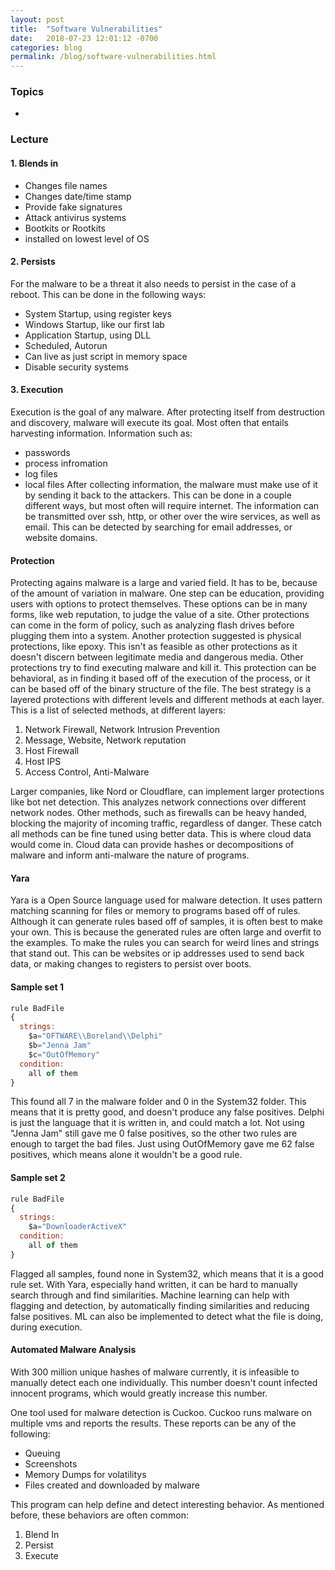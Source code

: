 ```yaml
---
layout: post
title:  "Software Vulnerabilities"
date:   2018-07-23 12:01:12 -0700
categories: blog
permalink: /blog/software-vulnerabilities.html
---
```


### Topics

 -

### Lecture



#### 1. Blends in


 - Changes file names
 - Changes date/time stamp
 - Provide fake signatures
 - Attack antivirus systems
 - Bootkits or Rootkits
  - installed on lowest level of OS

#### 2. Persists

For the malware to be a threat it also needs to persist in the case of a reboot.
This can be done in the following ways:

   - System Startup, using register keys
   - Windows Startup, like our first lab
   - Application Startup, using DLL
   - Scheduled, Autorun
   - Can live as just script in memory space
   - Disable security systems

#### 3. Execution

Execution is the goal of any malware.
After protecting itself from destruction and discovery, malware will execute its goal.
Most often that entails harvesting information.
Information such as:
  - passwords
  - process infromation
  - log files
  - local files
After collecting information, the malware must make use of it by sending it back to the attackers.
This can be done in a couple different ways, but most often will require internet.
The information can be transmitted over ssh, http, or other over the wire services, as well as email.
This can be detected by searching for email addresses, or website domains.

#### Protection

Protecting agains malware is a large and varied field.
It has to be, because of the amount of variation in malware.
One step can be education, providing users with options to protect themselves.
These options can be in many forms, like web reputation, to judge the value of a site.
Other protections can come in the form of policy, such as analyzing flash drives before plugging them into a system.
Another protection suggested is physical protections, like epoxy.
This isn't as feasible as other protections as it doesn't discern between legitimate media and dangerous media.
Other protections try to find executing malware and kill it.
This protection can be behavioral, as in finding it based off of the execution of the process, or it can be based off of the binary structure of the file.
The best strategy is a layered protections with different levels and different methods at each layer.
This is a list of selected methods, at different layers:

1. Network Firewall, Network Intrusion Prevention
2. Message, Website, Network reputation
3. Host Firewall
4. Host IPS
5. Access Control, Anti-Malware


Larger companies, like Nord or Cloudflare, can implement larger protections like bot net detection.
This analyzes network connections over different network nodes.
Other methods, such as firewalls can be heavy handed, blocking the majority of incoming traffic, regardless of danger.
These catch all methods can be fine tuned using better data.
This is where cloud data would come in.
Cloud data can provide hashes or decompositions of malware and inform anti-malware the nature of programs.

#### Yara

Yara is a Open Source language used for malware detection.
It uses pattern matching scanning for files or memory to programs based off of rules.
Although it can generate rules based off of samples, it is often best to make your own.
This is because the generated rules are often large and overfit to the examples.
To make the rules you can search for weird lines and strings that stand out.
This can be websites or ip addresses used to send back data, or making changes to registers to persist over boots.

#### Sample set 1

```js
rule BadFile
{
  strings:
    $a="OFTWARE\\Boreland\\Delphi"
    $b="Jenna Jam"
    $c="OutOfMemory"
  condition:
    all of them
}
```
This found all 7 in the malware folder and 0 in the System32 folder.
This means that it is pretty good, and doesn't produce any false positives.
Delphi is just the language that it is written in, and could match a lot.
Not using "Jenna Jam" still gave me 0 false positives, so the other two rules are enough to target the bad files.
Just using OutOfMemory gave me 62 false positives, which means alone it wouldn't be a good rule.

#### Sample set 2
```js
rule BadFile
{
  strings:
    $a="DownloaderActiveX"
  condition:
    all of them
}
```

Flagged all samples, found none in System32, which means that it is a good rule set.
With Yara, especially hand written, it can be hard to manually search through and find similarities.
Machine learning can help with flagging and detection, by automatically finding similarities and reducing false positives.
ML can also be implemented to detect what the file is doing, during execution.

#### Automated Malware Analysis

With 300 million unique hashes of malware currently, it is infeasible to manually detect each one individually.
This number doesn't count infected innocent programs, which would greatly increase this number.

One tool used for malware detection is Cuckoo.
Cuckoo runs malware on multiple vms and reports the results.
These reports can be any of the following:
   - Queuing
   - Screenshots
   - Memory Dumps for volatilitys
   - Files created and downloaded by malware

This program can help define and detect interesting behavior.
As mentioned before, these behaviors are often common:
   1. Blend In
   2. Persist
   3. Execute
